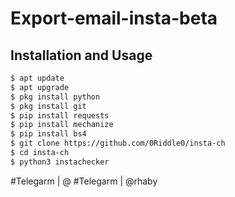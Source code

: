 # Export-email-insta-beta

## Installation and Usage
```bash
$ apt update 
$ apt upgrade
$ pkg install python 
$ pkg install git
$ pip install requests
$ pip install mechanize
$ pip install bs4
$ git clone https://github.com/0Riddle0/insta-ch
$ cd insta-ch
$ python3 instachecker
```
#Telegarm | @
#Telegarm | @rhaby
